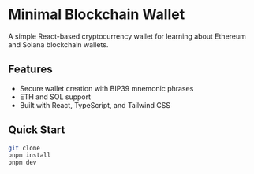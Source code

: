 # Minimal Blockchain Wallet

A simple React-based cryptocurrency wallet for learning about Ethereum and Solana blockchain wallets.

## Features

- Secure wallet creation with BIP39 mnemonic phrases
- ETH and SOL support
- Built with React, TypeScript, and Tailwind CSS

## Quick Start

```bash
git clone
pnpm install
pnpm dev
```
